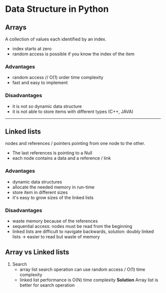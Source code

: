 # Data Structure in Python

## Arrays 

A collection of values each identified by an index.

* index starts at zero
* random access is possible if you know the index of the item

### Advantages

* random access // O(1) order time complexity 
* fast and easy to implement

### Disadvantages

* it is not so dynamic data structure
* it is not able to store items with different types (C++, JAVA)

-------------

## Linked lists

nodes and references / pointers pointing from one node to the other.

* The last references is pointing to a Null
* each node contains a data and a reference / link

### Advantages

* dynamic data structures
* allocate the needed memory in run-time
* store item in different sizes
* it's easy to grow sizes of the linked lists

### Disadvantages

* waste memory because of the references
* sequential access: nodes must be read from the beginning 
* linked lists are difficult to navigate backwards, solution: doubly linked lists -> easier to read but waste of memory

## Array vs Linked lists

1. Search
    * array list search operation can use random access / O(1) time complexity
    * linked list performance is O(N) time complexity
    **Solution** Array list is better for search operation